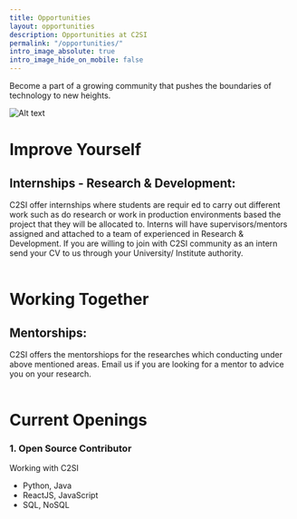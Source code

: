 ```yaml
---
title: Opportunities
layout: opportunities
description: Opportunities at C2SI
permalink: "/opportunities/"
intro_image_absolute: true
intro_image_hide_on_mobile: false
---
```


Become a part of a growing community that pushes the boundaries of technology to new heights.

![Alt text](https://img.freepik.com/free-vector/african-male-female-character-wearing-casual-clothes-different-hairstyles-gathered-black-people-crowd-demanding-equal-rights-every-person-flat-vector-illustration-black-community-concept_74855-22098.jpg?w=1380&t=st=1696925505~exp=1696926105~hmac=b82dd4a258d095f74378ea9801826b7e0087b26c0a6ba2f805a03f345cf3cba2 "a title")


# Improve Yourself
## Internships - Research & Development:

C2SI offer internships where students are requir ed to carry out different work such as do research or work in production environments based the project that they will be allocated to. Interns will have supervisors/mentors assigned and attached to a team of experienced in Research & Development. If you are willing to join with C2SI community as an intern send your CV to us through your University/ Institute authority.
<br><br>

# Working Together
## Mentorships:
C2SI offers the mentorshiops for the researches which conducting under above mentioned areas. Email us if you are looking for a mentor to advice you on your research.
<br><br>

# Current Openings
### 1. Open Source Contributor
Working with C2SI

- Python, Java
- ReactJS, JavaScript
- SQL, NoSQL